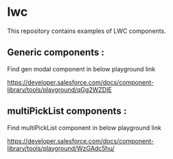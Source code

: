 # lwc
This repository contains examples of LWC components.


## Generic components :
Find gen modal component in below playground link


https://developer.salesforce.com/docs/component-library/tools/playground/qGg2WZDIE


## multiPickList components :
Find multiPickList component in below playground link


https://developer.salesforce.com/docs/component-library/tools/playground/WzGAdc5hu/
